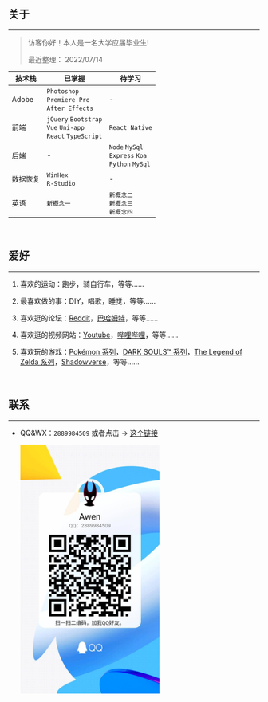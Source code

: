 ## 关于

---

> 访客你好！本人是一名大学应届毕业生!
>
> 最近整理： 2022/07/14

| 技术栈   | 已掌握                                                          | 待学习                                                |
| -------- | --------------------------------------------------------------- | ----------------------------------------------------- |
| Adobe    | `Photoshop`<br>`Premiere Pro`<br>`After Effects`                | -                                                     |
| 前端     | `jQuery` `Bootstrap`<br>`Vue` `Uni-app`<br>`React` `TypeScript` | `React Native`                                        |
| 后端     | -                                                               | `Node` `MySql`<br>`Express` `Koa`<br>`Python` `MySql` |
| 数据恢复 | `WinHex`<br>`R-Studio`                                          | -                                                     |
| 英语     | `新概念一`                                                      | `新概念二` <br> `新概念三` <br> `新概念四`            |

<br>

## 爱好

---

1. 喜欢的运动：跑步，骑自行车，等等……
2. 最喜欢做的事：DIY，唱歌，睡觉，等等……
3. 喜欢逛的论坛：[Reddit](https://www.reddit.com/)，[巴哈姆特](https://forum.gamer.com.tw/)，等等……
4. 喜欢逛的视频网站：[Youtube](https://www.youtube.com/)，[哔哩哔哩](https://space.bilibili.com/69895189)，等等……
5. 喜欢玩的游戏：[Pokémon 系列](https://www.pokemon.com/)，[DARK SOULS™ 系列](https://store.steampowered.com/app/374320/DARK_SOULS_III/)，[The Legend of Zelda 系列](https://www.nintendo.com.hk/switch/zelda_botw/)，[Shadowverse](https://shadowverse.com/)，等等……

   <br>

## 联系

---

- QQ&WX：`2889984509` 或者点击 → [这个链接](https://qm.qq.com/cgi-bin/qm/qr?k=NpnmviXH085e-k9BO1VTR4dSBY0fl32A&noverify=0)

  <img src="./assets/img/QQ.jpg" style="height:500px"/>

